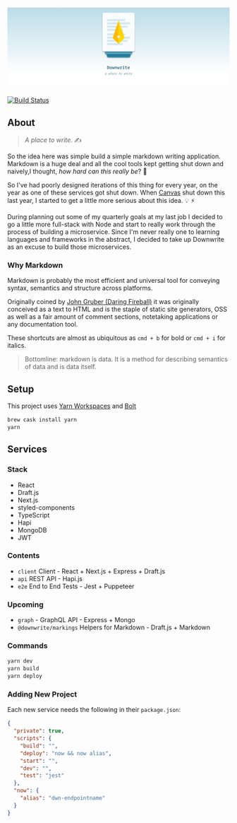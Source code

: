 # ![Downwrite](.github/header.png)

[![Build Status](https://travis-ci.com/charliewilco/downwrite.svg?token=xHEzazzpsBpPPYThuFMz&branch=master)](https://travis-ci.com/charliewilco/downwrite)

## About

> _A place to write._ ✍️

So the idea here was simple build a simple markdown writing application. Markdown is a huge deal and all the cool tools kept getting shut down and naively,I thought, _how hard can this really be_? 🤔

So I've had poorly designed iterations of this thing for every year, on the year as one of these services got shut down. When [Canvas](https://blog.usecanvas.com/) shut down this last year, I started to get a little more serious about this idea. 💡 ⚡

During planning out some of my quarterly goals at my last job I decided to go a little more full-stack with Node and start to really work through the process of building a microservice. Since I'm never really one to learning languages and frameworks in the abstract, I decided to take up Downwrite as an excuse to build those microservices.

### Why Markdown

Markdown is probably the most efficient and universal tool for conveying syntax, semantics and structure across platforms.

Originally coined by [John Gruber (Daring Fireball)](https://daringfireball.net/projects/markdown/) it was originally conceived as a text to HTML and is the staple of static site generators, OSS as well as a fair amount of comment sections, notetaking applications
or any documentation tool.

These shortcuts are almost as ubiquitous as `cmd + b` for bold or `cmd + i` for italics.

> Bottomline: markdown is data. It is a method for describing semantics of data and is data itself.

## Setup

This project uses [Yarn Workspaces](https://yarnpkg.com/blog/2017/08/02/introducing-workspaces/) and [Bolt](https://github.com/boltpkg/bolt)

```bash
brew cask install yarn
yarn
```

## Services

### Stack

- React
- Draft.js
- Next.js
- styled-components
- TypeScript
- Hapi
- MongoDB
- JWT

### Contents

- `client` Client - React + Next.js + Express + Draft.js
- `api` REST API - Hapi.js
- `e2e` End to End Tests - Jest + Puppeteer

### Upcoming

- `graph` - GraphQL API - Express + Mongo
- `@downwrite/markings` Helpers for Markdown - Draft.js + Markdown

### Commands

```bash
yarn dev
yarn build
yarn deploy
```

### Adding New Project

Each new service needs the following in their `package.json`:

```json
{
  "private": true,
  "scripts": {
    "build": "",
    "deploy": "now && now alias",
    "start": "",
    "dev": "",
    "test": "jest"
  },
  "now": {
    "alias": "dwn-endpointname"
  }
}
```
